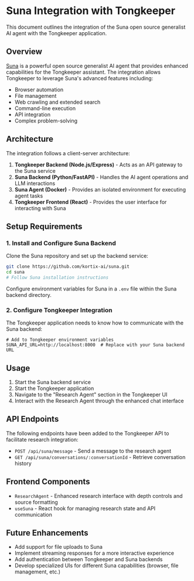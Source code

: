 # Suna Integration with Tongkeeper

This document outlines the integration of the Suna open source generalist AI agent with the Tongkeeper application.

## Overview

[Suna](https://github.com/kortix-ai/suna) is a powerful open source generalist AI agent that provides enhanced capabilities for the Tongkeeper assistant. The integration allows Tongkeeper to leverage Suna's advanced features including:

- Browser automation
- File management
- Web crawling and extended search
- Command-line execution
- API integration
- Complex problem-solving

## Architecture

The integration follows a client-server architecture:

1. **Tongkeeper Backend (Node.js/Express)** - Acts as an API gateway to the Suna service
2. **Suna Backend (Python/FastAPI)** - Handles the AI agent operations and LLM interactions
3. **Suna Agent (Docker)** - Provides an isolated environment for executing agent tasks
4. **Tongkeeper Frontend (React)** - Provides the user interface for interacting with Suna

## Setup Requirements

### 1. Install and Configure Suna Backend

Clone the Suna repository and set up the backend service:

```bash
git clone https://github.com/kortix-ai/suna.git
cd suna
# Follow Suna installation instructions
```

Configure environment variables for Suna in a `.env` file within the Suna backend directory.

### 2. Configure Tongkeeper Integration

The Tongkeeper application needs to know how to communicate with the Suna backend:

```
# Add to Tongkeeper environment variables
SUNA_API_URL=http://localhost:8000  # Replace with your Suna backend URL
```

## Usage

1. Start the Suna backend service
2. Start the Tongkeeper application
3. Navigate to the "Research Agent" section in the Tongkeeper UI
4. Interact with the Research Agent through the enhanced chat interface

## API Endpoints

The following endpoints have been added to the Tongkeeper API to facilitate research integration:

- `POST /api/suna/message` - Send a message to the research agent
- `GET /api/suna/conversations/:conversationId` - Retrieve conversation history

## Frontend Components

- `ResearchAgent` - Enhanced research interface with depth controls and source formatting
- `useSuna` - React hook for managing research state and API communication

## Future Enhancements

- Add support for file uploads to Suna
- Implement streaming responses for a more interactive experience
- Add authentication between Tongkeeper and Suna backends
- Develop specialized UIs for different Suna capabilities (browser, file management, etc.)